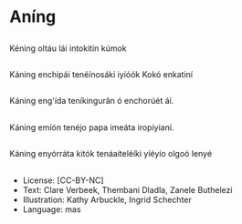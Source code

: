 # Aníng

##
Kéning oltáu lái intokitín
kúmok

##
Káning enchipái
tenéínosáki iyíóók Kokó
enkatiní

##
Káning eng'ída
teníkingurân ó
enchorúét áí.

##
Káning emíón tenéjo
papa imeáta iropiyianí.

##
Káning enyórráta kitók
tenáaiteléíki yíéyío
olgoó lenyé

##
* License: [CC-BY-NC]
* Text: Clare Verbeek, Thembani Dladla, Zanele Buthelezi
* Illustration: Kathy Arbuckle, Ingrid Schechter
* Language: mas
